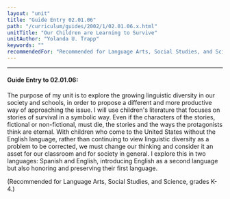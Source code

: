 ```yaml
---
layout: "unit"
title: "Guide Entry 02.01.06"
path: "/curriculum/guides/2002/1/02.01.06.x.html"
unitTitle: "Our Children are Learning to Survive"
unitAuthor: "Yolanda U. Trapp"
keywords: ""
recommendedFor: "Recommended for Language Arts, Social Studies, and Science, grades K-4."
---
```

<body>
<hr/>
<h4>
Guide Entry to 02.01.06:
</h4>
<p>
The purpose of my unit is to explore the growing linguistic diversity in our society and schools, in order to propose a different and more productive way of approaching the issue. I will use children's literature that focuses on stories of survival in a symbolic way. Even if the characters of the stories, fictional or non-fictional, must die, the stories and the ways the protagonists think are eternal. With children who come to the United States without the English language, rather than continuing to view linguistic diversity as a problem to be corrected, we must change our thinking and consider it an asset for our classroom and for society in general. I explore this in two languages: Spanish and English, introducing English as a second language but also honoring and preserving their first language.
</p>
<p>
(Recommended for Language Arts, Social Studies, and Science, grades K-4.)
</p>
</body>